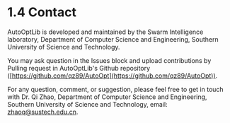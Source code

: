 # 1.4 Contact
AutoOptLib is developed and maintained by the Swarm Intelligence laboratory, Department of Computer Science and Engineering, Southern University of Science and Technology. 

You may ask question in the Issues block and upload contributions by Pulling request in AutoOptLib's Github repository ([https://github.com/qz89/AutoOpt](https://github.com/qz89/AutoOpt)). 

For any question, comment, or suggestion, please feel free to get in touch with Dr. Qi Zhao, Department of Computer Science and Engineering, Southern University of Science and Technology, email: zhaoq@sustech.edu.cn.
